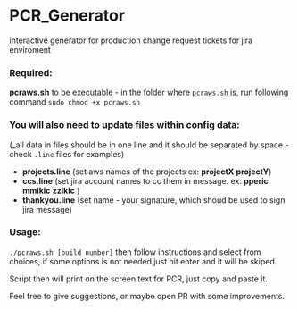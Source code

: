 # PCR_Generator
interactive generator for production change request tickets for jira enviroment

### Required:
**pcraws.sh** to be executable - in the folder where `pcraws.sh` is, run following command `sudo chmod +x pcraws.sh`

### You will also need to update files within config data: 
(_all data in files should be in one line and it should be separated by space - check `.line` files for examples)

* **projects.line** (set aws names of the projects ex: **projectX** **projectY**)
* **ccs.line** (set jira account names to cc them in message. ex: **pperic** **mmikic** **zzikic** )
* **thankyou.line** (set name - your signature, which shoud be used to sign jira message)

### Usage:
`./pcraws.sh [build number]`
then follow instructions and select from choices, if some options is not needed just hit enter and it will be skiped.

Script then will print on the screen text for PCR, just copy and paste it.

Feel free to give suggestions, or maybe open PR with some improvements.
